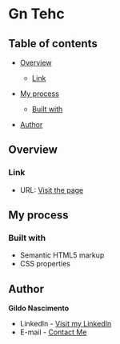 # Gn Tehc

## Table of contents

- [Overview](#overview)

  - [Link](#link)

- [My process](#my-process)

  - [Built with](#built-with)

- [Author](#author)

  

## Overview

### Link

- URL: [Visit the page](https://gntech.netlify.app/)



## My process

### Built with

- Semantic HTML5 markup
- CSS properties



## Author

**Gildo Nascimento**

- LinkedIn - [Visit my LinkedIn](hhttps://www.linkedin.com/in/gildonascimento/)
- E-mail - [Contact Me](mailto:bcgildo@gmail.com)

